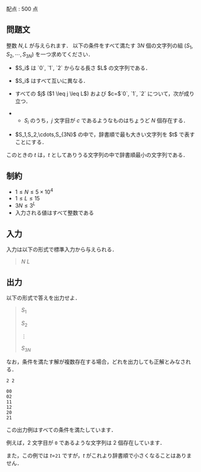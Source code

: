 配点 : $500$ 点

## 問題文

整数 $N,L$ が与えられます．
以下の条件をすべて満たす $3N$ 個の文字列の組 $(S_1,S_2,\cdots,S_{3N})$ を一つ求めてください．

- <p>$S_i$ は `0`, `1`, `2` からなる長さ $L$ の文字列である．</p>
- <p>$S_i$ はすべて互いに異なる．</p>
- <p>すべての $j$ ($1 \leq j \leq L$) および $c=$`0`, `1`, `2` について，次が成り立つ．</p>
-   - $S_i$ のうち，$j$ 文字目が $c$ であるようなものはちょうど $N$ 個存在する．
- <p>$S_1,S_2,\cdots,S_{3N}$ の中で，辞書順で最も大きい文字列を $t$ で表すことにする．
このときの $t$ は，$t$ としてありうる文字列の中で辞書順最小の文字列である．</p>

## 制約

- $1 \leq N \leq 5 \times 10^4$
- $1 \leq L \leq 15$
- $3N \leq 3^L$
- 入力される値はすべて整数である

## 入力

入力は以下の形式で標準入力から与えられる．

> $N$ $L$

## 出力

以下の形式で答えを出力せよ．

> $S_1$
> 
> $S_2$
> 
> $\vdots$
> 
> $S_{3N}$

なお，条件を満たす解が複数存在する場合，どれを出力しても正解とみなされる．

```input1
2 2
```

```output1
00
02
11
12
20
21
```

この出力例はすべての条件を満たしています．

例えば，$2$ 文字目が `0` であるような文字列は $2$ 個存在しています．

また，この例では $t=$`21` ですが，$t$ がこれより辞書順で小さくなることはありません．